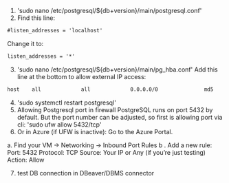 1. 'sudo nano /etc/postgresql/${db+version}/main/postgresql.conf'
2. Find this line:
```md
#listen_addresses = 'localhost'
```
Change it to:
```md
listen_addresses = '*'
```
3. 'sudo nano /etc/postgresql/${db+version}/main/pg_hba.conf'
Add this line at the bottom to allow external IP access:
```md
host    all             all             0.0.0.0/0               md5
```
4. 'sudo systemctl restart postgresql'
5. Allowing Postgresql port in firewall
PostgreSQL runs on port 5432 by default. But the port number can be adjusted, so first is allowing port via cli:
'sudo ufw allow 5432/tcp'
6. Or in Azure (if UFW is inactive):
Go to the Azure Portal.

a. Find your VM → Networking → Inbound Port Rules
b . Add a new rule:
Port: 5432
Protocol: TCP
Source: Your IP or Any (if you’re just testing)
Action: Allow

7. test DB connection in DBeaver/DBMS connector